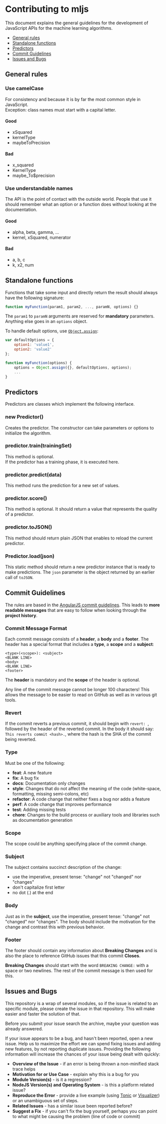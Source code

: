 # Contributing to mljs

This document explains the general guidelines for the development of JavaScript APIs
for the machine learning algorithms.

  * [General rules](#general-rules)
  * [Standalone functions](#standalone-functions)
  * [Predictors](#predictors)
  * [Commit Guidelines](#commit-guidelines)
  * [Issues and Bugs](#issues-and-bugs)

## General rules

### Use camelCase

For consistency and because it is by far the most common style in JavaScript.  
Exception: class names must start with a capital letter.

#### Good

* xSquared
* kernelType
* maybeToPrecision

#### Bad

* x_squared
* KernelType
* maybe_To$precision

### Use understandable names

The API is the point of contact with the outside world. People that use it should remember what an
option or a function does without looking at the documentation.

#### Good

* alpha, beta, gamma, ...
* kernel, xSquared, numerator

#### Bad

* a, b, c
* k, x2, num

## Standalone functions

Functions that take some input and directly return the result should always have the following signature:

```js
function myFunction(param1, param2, ..., paramN, options) {}
```

The `param1` to `paramN` arguments are reserved for __mandatory__ parameters. Anything else goes in an `options` object.

To handle default options, use [`Object.assign`](https://developer.mozilla.org/en/docs/Web/JavaScript/Reference/Global_Objects/Object/assign):

```js
var defaultOptions = {
    option1: 'value1',
    option2: 'value2'
};

function myFunction(options) {
    options = Object.assign({}, defaultOptions, options);
    ...
}
```

## Predictors

Predictors are classes which implement the following interface.

### new Predictor()

Creates the predictor. The constructor can take parameters or options to initialize the algorithm.

### predictor.train(trainingSet)

This method is optional.  
If the predictor has a training phase, it is executed here.

### predictor.predict(data)

This method runs the prediction for a new set of values.

### predictor.score()

This method is optional.
It should return a value that represents the quality of a predictor.

### predictor.toJSON()

This method should return plain JSON that enables to reload the current predictor.

### Predictor.load(json)

This static method should return a new predictor instance that is ready to make predictions. The `json`
parameter is the object returned by an earlier call of `toJSON`.

## Commit Guidelines

The rules are based in the [AngularJS commit guidelines](https://github.com/angular/angular.js/blob/master/CONTRIBUTING.md#commit). This leads to **more readable messages** that are easy to follow when looking through the **project history**.

### Commit Message Format
Each commit message consists of a **header**, a **body** and a **footer**.  The header has a special
format that includes a **type**, a **scope** and a **subject**:

```
<type>(<scope>): <subject>
<BLANK LINE>
<body>
<BLANK LINE>
<footer>
```

The **header** is mandatory and the **scope** of the header is optional.

Any line of the commit message cannot be longer 100 characters! This allows the message to be easier
to read on GitHub as well as in various git tools.

### Revert
If the commit reverts a previous commit, it should begin with `revert: `, followed by the header of the reverted commit. In the body it should say: `This reverts commit <hash>.`, where the hash is the SHA of the commit being reverted.

### Type
Must be one of the following:

* **feat**: A new feature
* **fix**: A bug fix
* **docs**: Documentation only changes
* **style**: Changes that do not affect the meaning of the code (white-space, formatting, missing
  semi-colons, etc)
* **refactor**: A code change that neither fixes a bug nor adds a feature
* **perf**: A code change that improves performance
* **test**: Adding missing tests
* **chore**: Changes to the build process or auxiliary tools and libraries such as documentation
  generation

### Scope
The scope could be anything specifying place of the commit change.

### Subject
The subject contains succinct description of the change:

* use the imperative, present tense: "change" not "changed" nor "changes"
* don't capitalize first letter
* no dot (.) at the end

### Body
Just as in the **subject**, use the imperative, present tense: "change" not "changed" nor "changes".
The body should include the motivation for the change and contrast this with previous behavior.

### Footer
The footer should contain any information about **Breaking Changes** and is also the place to
reference GitHub issues that this commit **Closes**.

**Breaking Changes** should start with the word `BREAKING CHANGE:` with a space or two newlines. The rest of the commit message is then used for this.

## Issues and Bugs

This repository is a wrap of several modules, so if the issue is related to an specific module,
please create the issue in that repository. This will make easier and faster the solution of that.
 
Before you submit your issue search the archive, maybe your question was already answered.

If your issue appears to be a bug, and hasn't been reported, open a new issue.
Help us to maximize the effort we can spend fixing issues and adding new
features, by not reporting duplicate issues.  Providing the following information will increase the
chances of your issue being dealt with quickly:

* **Overview of the Issue** - if an error is being thrown a non-minified stack trace helps
* **Motivation for or Use Case** - explain why this is a bug for you
* **Module Version(s)** - is it a regression?
* **NodeJS Version(s) and Operating System** - is this a platform related issue?
* **Reproduce the Error** - provide a live example (using [Tonic](https://tonicdev.com/) or
  [Visualizer](http://www.cheminfo.org/)) or an unambiguous set of steps.
* **Related Issues** - has a similar issue been reported before?
* **Suggest a Fix** - if you can't fix the bug yourself, perhaps you can point to what might be
  causing the problem (line of code or commit)